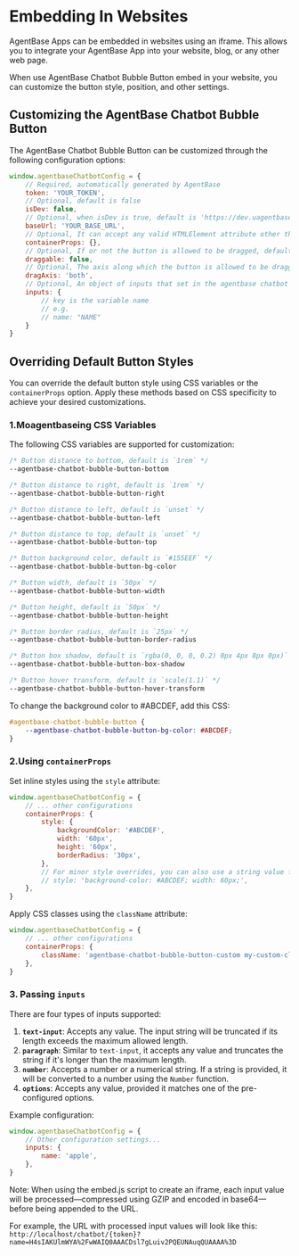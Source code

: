 # Embedding In Websites

AgentBase Apps can be embedded in websites using an iframe. This allows you to integrate your AgentBase App into your website, blog, or any other web page.

When use AgentBase Chatbot Bubble Button embed in your website, you can customize the button style, position, and other settings.

## Customizing the AgentBase Chatbot Bubble Button

The AgentBase Chatbot Bubble Button can be customized through the following configuration options:

```javascript
window.agentbaseChatbotConfig = {
    // Required, automatically generated by AgentBase
    token: 'YOUR_TOKEN',
    // Optional, default is false
    isDev: false,
    // Optional, when isDev is true, default is 'https://dev.uagentbase.app', otherwise default is 'https://uagentbase.app'
    baseUrl: 'YOUR_BASE_URL',
    // Optional, It can accept any valid HTMLElement attribute other than `id`, such as `style`, `className`, etc
    containerProps: {},
    // Optional, If or not the button is allowed to be dragged, default is `false`
    draggable: false,
    // Optional, The axis along which the button is allowed to be dragged, default is `both`, can be `x`, `y`, `both`
    dragAxis: 'both',
    // Optional, An object of inputs that set in the agentbase chatbot
    inputs: {
        // key is the variable name
        // e.g.
        // name: "NAME"
    }
}
```

## Overriding Default Button Styles

You can override the default button style using CSS variables or the `containerProps` option. Apply these methods based on CSS specificity to achieve your desired customizations.

### 1.Moagentbaseing CSS Variables

The following CSS variables are supported for customization:

```css
/* Button distance to bottom, default is `1rem` */
--agentbase-chatbot-bubble-button-bottom

/* Button distance to right, default is `1rem` */
--agentbase-chatbot-bubble-button-right

/* Button distance to left, default is `unset` */
--agentbase-chatbot-bubble-button-left

/* Button distance to top, default is `unset` */
--agentbase-chatbot-bubble-button-top

/* Button background color, default is `#155EEF` */
--agentbase-chatbot-bubble-button-bg-color

/* Button width, default is `50px` */
--agentbase-chatbot-bubble-button-width

/* Button height, default is `50px` */
--agentbase-chatbot-bubble-button-height

/* Button border radius, default is `25px` */
--agentbase-chatbot-bubble-button-border-radius

/* Button box shadow, default is `rgba(0, 0, 0, 0.2) 0px 4px 8px 0px)` */
--agentbase-chatbot-bubble-button-box-shadow

/* Button hover transform, default is `scale(1.1)` */
--agentbase-chatbot-bubble-button-hover-transform
```

To change the background color to #ABCDEF, add this CSS:

```css
#agentbase-chatbot-bubble-button {
    --agentbase-chatbot-bubble-button-bg-color: #ABCDEF;
}
```

### 2.Using `containerProps`

Set inline styles using the `style` attribute:

```javascript
window.agentbaseChatbotConfig = {
    // ... other configurations
    containerProps: {
        style: {
            backgroundColor: '#ABCDEF',
            width: '60px',
            height: '60px',
            borderRadius: '30px',
        },
        // For minor style overrides, you can also use a string value for the `style` attribute:
        // style: 'background-color: #ABCDEF; width: 60px;',
    },
}
```

Apply CSS classes using the `className` attribute:

```javascript
window.agentbaseChatbotConfig = {
    // ... other configurations
    containerProps: {
        className: 'agentbase-chatbot-bubble-button-custom my-custom-class',
    },
}
```

### 3. Passing `inputs`

There are four types of inputs supported:

1. **`text-input`**: Accepts any value. The input string will be truncated if its length exceeds the maximum allowed length.
2. **`paragraph`**: Similar to `text-input`, it accepts any value and truncates the string if it's longer than the maximum length.
3. **`number`**: Accepts a number or a numerical string. If a string is provided, it will be converted to a number using the `Number` function.
4. **`options`**: Accepts any value, provided it matches one of the pre-configured options.

Example configuration:

```javascript
window.agentbaseChatbotConfig = {
    // Other configuration settings...
    inputs: {
        name: 'apple',
    },
}
```

Note: When using the embed.js script to create an iframe, each input value will be processed—compressed using GZIP and encoded in base64—before being appended to the URL.

For example, the URL with processed input values will look like this:
`http://localhost/chatbot/{token}?name=H4sIAKUlmWYA%2FwWAIQ0AAACDsl7gLuiv2PQEUNAuqQUAAAA%3D`